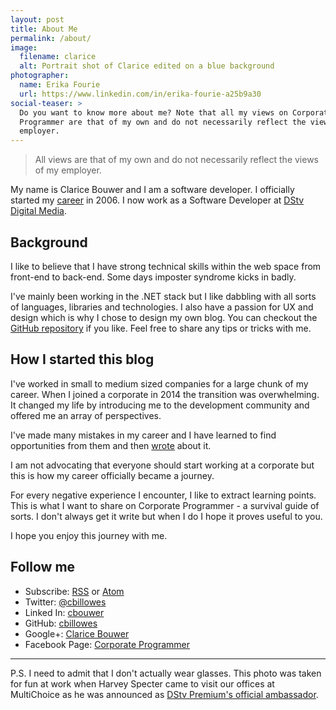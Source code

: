 ```yaml
---
layout: post
title: About Me
permalink: /about/
image:
  filename: clarice
  alt: Portrait shot of Clarice edited on a blue background
photographer:
  name: Erika Fourie
  url: https://www.linkedin.com/in/erika-fourie-a25b9a30
social-teaser: >
  Do you want to know more about me? Note that all my views on Corporate
  Programmer are that of my own and do not necessarily reflect the views of my
  employer.
---
```

> All views are that of my own and do not necessarily reflect the
views of my employer.

My name is Clarice Bouwer and I am a software developer.
I officially started my [career](/timeline) in 2006. I now work as a Software
Developer at [DStv Digital Media](http://dstvdm.dstv.com/).

## Background

I like to believe that I have strong technical skills within
the web space from front-end to back-end. Some days imposter syndrome kicks in
badly.

I've mainly been working in the .NET stack
but I like dabbling with all sorts of languages, libraries and technologies.
I also have a passion for UX and design which is why I chose to design my own
blog. You can checkout the
[GitHub repository](https://github.com/cbillowes/corporate-programmer) if you like.
Feel free to share any tips or tricks with me.

## How I started this blog

I've worked in small to medium sized companies for a large chunk of my career.
When I joined a corporate in 2014 the transition was overwhelming.
It changed my life by introducing me to the development community and
offered me an array of perspectives.

I've made many mistakes in my career and I have learned to find
opportunities from them and then
[wrote](/blog/how-i-got-an-article-published) about it.

I am not advocating that everyone should start working at a corporate but
this is how my career officially became a journey.

For every negative experience I encounter, I like to extract learning points.
This is what I want to share on Corporate Programmer - a survival guide of
sorts. I don't always get it write but when I do I hope it proves useful to you.

I hope you enjoy this journey with me.

## Follow me

* Subscribe: [RSS](http://www.corporateprogrammer.com/feed.xml) or [Atom](http://www.corporateprogrammer.com/atom.xml)
* Twitter: [@cbillowes](https://twitter.com/cbillowes)
* Linked In: [cbouwer](https://za.linkedin.com/in/cbouwer)
* GitHub: [cbillowes](https://github.com/cbillowes)
* Google+: [Clarice Bouwer](https://plus.google.com/115621322234261959523)
* Facebook Page: [Corporate Programmer](https://www.facebook.com/corporateprogrammer)

---

P.S. I need to admit that I don't actually wear glasses. This photo was taken for fun
at work when Harvey Specter came to visit our offices at MultiChoice as he was
announced as [DStv Premium's official ambassador](http://ewn.co.za/2015/08/31/Harvey-Specter-announced-as-DSTV-Premiums-official-ambassador).
